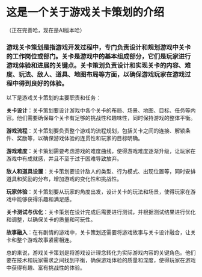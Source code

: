 # 这是一个关于游戏关卡策划的介绍
（正在完善哈，现在是AI版本哈）

###  游戏关卡策划是指游戏开发过程中，专门负责设计和规划游戏中关卡的工作岗位或部门。关卡是游戏中的基本组成部分，它们是玩家进行游戏体验和进展的关键点。关卡策划负责设计和实现关卡的内容、难度、玩法、敌人、道具、地图布局等方面，以确保游戏玩家在游戏过程中得到良好的体验。

以下是游戏关卡策划的主要职责和任务：

**关卡设计**：关卡策划要设计游戏中各个关卡的布局、场景、地图、目标、任务等内容。他们需要确保每个关卡有足够的挑战性和趣味性，同时保持游戏的整体平衡。

**游戏流程**：关卡策划要负责整个游戏的流程规划，包括关卡之间的连接、解锁条件、奖励等，以确保游戏体验的连贯性和玩家的目标明确。

**游戏难度**：关卡策划需要考虑游戏的难度曲线，使得游戏难度逐渐升级，让玩家在游戏中有成就感，并且不至于过于困难导致放弃。

**敌人和道具设置**：关卡策划要设计敌人的类型、行为模式、出现位置等，同时安排道具和奖励的分布，增加游戏的变化性和挑战性。

**玩家体验**：关卡策划要从玩家的角度出发，设计关卡的玩法和场景，使得玩家在游戏中能够获得乐趣和满足感。

**关卡测试与优化**：关卡策划在设计完成后需要进行测试，并根据测试结果进行优化和调整，以确保关卡的质量和可玩性。

**故事融入**：在有剧情的游戏中，关卡策划还需要将游戏故事与关卡设计融合，让关卡和整个游戏故事紧密相连。

总的来说，游戏关卡策划是将游戏设计理念转化为实际游戏内容的关键角色。他们要在技术和玩家需求之间找到平衡，确保游戏体验的质量和深度，使得玩家在游戏中获得有趣、富有挑战性的体验。
